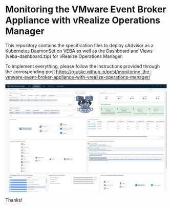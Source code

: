 # Monitoring the VMware Event Broker Appliance with vRealize Operations Manager

This repository contains the specification files to deploy cAdvisor as a Kubernetes DaemonSet on VEBA as well as the Dashboard and Views (veba-dashboard.zip) for vRealize Operations Manager.

To implement everything, please follow the instructions provided through the corrosponding post https://rguske.github.io/post/monitoring-the-vmware-event-broker-appliance-with-vrealize-operations-manager/

![VEBA Dashboard](vrops-dashboard-to-monitor-veba.jpg)

Thanks!
